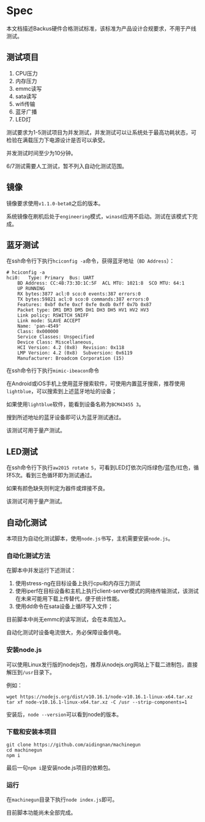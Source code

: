 # Spec

本文档描述Backus硬件合格测试标准，该标准为产品设计合规要求，不用于产线测试。

## 测试项目

1. CPU压力
2. 内存压力
3. emmc读写
4. sata读写
5. wifi传输
6. 蓝牙广播
7. LED灯

测试要求为1-5测试项目为并发测试，并发测试可以让系统处于最高功耗状态，可检验在满载压力下电源设计是否可以承受。

并发测试时间至少为10分钟。

6/7测试需要人工测试，暂不列入自动化测试范围。

## 镜像

镜像要求使用`v1.1.0-beta0`之后的版本。

系统镜像在刷机后处于`engineering`模式，`winasd`应用不启动。测试在该模式下完成。

## 蓝牙测试

在ssh命令行下执行`hciconfig -a`命令，获得蓝牙地址（`BD Address`）：

```
# hciconfig -a
hci0:	Type: Primary  Bus: UART
	BD Address: CC:4B:73:3D:1C:5F  ACL MTU: 1021:8  SCO MTU: 64:1
	UP RUNNING 
	RX bytes:3877 acl:0 sco:0 events:387 errors:0
	TX bytes:59821 acl:0 sco:0 commands:387 errors:0
	Features: 0xbf 0xfe 0xcf 0xfe 0xdb 0xff 0x7b 0x87
	Packet type: DM1 DM3 DM5 DH1 DH3 DH5 HV1 HV2 HV3 
	Link policy: RSWITCH SNIFF 
	Link mode: SLAVE ACCEPT 
	Name: 'pan-4549'
	Class: 0x000000
	Service Classes: Unspecified
	Device Class: Miscellaneous, 
	HCI Version: 4.2 (0x8)  Revision: 0x118
	LMP Version: 4.2 (0x8)  Subversion: 0x6119
	Manufacturer: Broadcom Corporation (15)
```

在ssh命令行下执行`mimic-ibeacon`命令

在Android或iOS手机上使用蓝牙搜索软件，可使用内置蓝牙搜索，推荐使用`lightblue`，可以搜索到上述蓝牙地址的设备；

如果使用`lightblue`软件，能看到设备名称为`BCM43455 3`。

搜到所述地址的蓝牙设备即可认为蓝牙测试通过。

该测试可用于量产测试。

## LED测试

在ssh命令行下执行`aw2015 rotate 5`，可看到LED灯依次闪烁绿色/蓝色/红色，循环5次。看到三色循环即为测试通过。

如果有颜色缺失则判定为器件或焊接不良。

该测试可用于量产测试。

## 自动化测试

本项目为自动化测试脚本，使用`node.js`书写，主机需要安装`node.js`。

### 自动化测试方法

在脚本中并发运行下述测试：

1. 使用stress-ng在目标设备上执行cpu和内存压力测试
2. 使用iperf在目标设备和主机上执行client-server模式的网络传输测试，该测试在未来可能用下载上传替代，便于统计性能。
3. 使用dd命令在sata设备上循环写入文件；

目前脚本中尚无emmc的读写测试，会在本周加入。

自动化测试时设备电流很大，务必保障设备供电。 

### 安装node.js

可以使用Linux发行版的nodejs包，推荐从nodejs.org网站上下载二进制包，直接解压到`/usr`目录下。

例如：

```
wget https://nodejs.org/dist/v10.16.1/node-v10.16.1-linux-x64.tar.xz
tar xf node-v10.16.1-linux-x64.tar.xz -C /usr --strip-components=1
```

安装后，`node --version`可以看到node的版本。

### 下载和安装本项目

```
git clone https://github.com/aidingnan/machinegun
cd machinegun
npm i
```

最后一句`npm i`是安装node.js项目的依赖包。

### 运行

在`machinegun`目录下执行`node index.js`即可。

目前脚本功能尚未全部完成。


